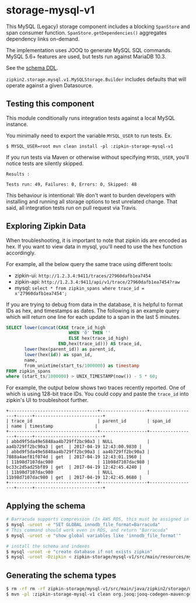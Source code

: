 # storage-mysql-v1
This MySQL (Legacy) storage component includes a blocking `SpanStore` and span consumer function.
`SpanStore.getDependencies()` aggregates dependency links on-demand.

The implementation uses JOOQ to generate MySQL SQL commands. MySQL 5.6+
features are used, but tests run against MariaDB 10.3.

See the [schema DDL](src/main/resources/mysql.sql).

`zipkin2.storage.mysql.v1.MySQLStorage.Builder` includes defaults that will
operate against a given Datasource.

## Testing this component
This module conditionally runs integration tests against a local MySQL instance.

You minimally need to export the variable `MYSQL_USER` to run tests.
Ex.
```
$ MYSQL_USER=root mvn clean install -pl :zipkin-storage-mysql-v1
```

If you run tests via Maven or otherwise without specifying `MYSQL_USER`,
you'll notice tests are silently skipped.
```
Results :

Tests run: 49, Failures: 0, Errors: 0, Skipped: 48
```

This behaviour is intentional: We don't want to burden developers with
installing and running all storage options to test unrelated change.
That said, all integration tests run on pull request via Travis.

## Exploring Zipkin Data

When troubleshooting, it is important to note that zipkin ids are encoded as hex.
If you want to view data in mysql, you'll need to use the hex function accordingly.

For example, all the below query the same trace using different tools:
* zipkin-ui: `http://1.2.3.4:9411/traces/27960dafb1ea7454`
* zipkin-api: `http://1.2.3.4:9411/api/v1/trace/27960dafb1ea7454?raw`
* mysql: `select * from zipkin_spans where trace_id = x'27960dafb1ea7454';`

If you are trying to debug from data in the database, it is helpful to
format IDs as hex, and timestamps as dates. The following is an example
query which will return one line for each update to a span in the last
5 minutes.

```sql
SELECT lower(concat(CASE trace_id_high
                        WHEN '0' THEN ''
                        ELSE hex(trace_id_high)
                    END,hex(trace_id))) AS trace_id,
       lower(hex(parent_id)) as parent_id,
       lower(hex(id)) as span_id,
       name,
       from_unixtime(start_ts/1000000) as timestamp
FROM zipkin_spans
where (start_ts/1000000) > UNIX_TIMESTAMP(now()) - 5 * 60;
```

For example, the output below shows two traces recently reported. One of
which is using 128-bit trace IDs. You could copy and paste the `trace_id`
into zipkin's UI to troubleshoot further.
```
+----------------------------------+------------------+------------------+------+--------------------------+
| trace_id                         | parent_id        | span_id          | name | timestamp                |
+----------------------------------+------------------+------------------+------+--------------------------+
| abbd9f5da49e5848aa4b729ff2bc90a3 | NULL             | aa4b729ff2bc90a3 | get  | 2017-04-19 12:43:00.9830 |
| abbd9f5da49e5848aa4b729ff2bc90a3 | aa4b729ff2bc90a3 | 7888a4aef81f074d | get  | 2017-04-19 12:43:01.1960 |
| 11b98d7107dac980                 | 11b98d7107dac980 | bc33c2d5ad25bf89 | get  | 2017-04-19 12:42:45.4240 |
| 11b98d7107dac980                 | NULL             | 11b98d7107dac980 | get  | 2017-04-19 12:42:45.0680 |
+----------------------------------+------------------+------------------+------+--------------------------+
```

## Applying the schema

```bash
# Barracuda supports compression (In AWS RDS, this must be assigned in a parameter group)
$ mysql -uroot -e "SET GLOBAL innodb_file_format=Barracuda"
# This command should work even in RDS, and return "Barracuda"
$ mysql -uroot -e "show global variables like 'innodb_file_format'"

# install the schema and indexes
$ mysql -uroot -e "create database if not exists zipkin"
$ mysql -uroot -Dzipkin < zipkin-storage/mysql-v1/src/main/resources/mysql.sql
```

## Generating the schema types

```bash
$ rm -rf rm -rf zipkin-storage/mysql-v1/src/main/java/zipkin2/storage/mysql/v1/internal/generated/
$ mvn -pl :zipkin-storage-mysql-v1 clean org.jooq:jooq-codegen-maven:generate com.mycila:license-maven-plugin:format
```
